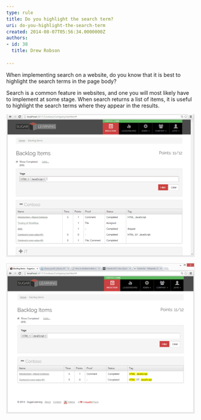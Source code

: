 ```yaml
---
type: rule
title: Do you highlight the search term?
uri: do-you-highlight-the-search-term
created: 2014-08-07T05:56:34.0000000Z
authors:
- id: 38
  title: Drew Robson

---
```


When implementing search on a website, do you know that it is best to highlight the search terms in the page body?
 
Search is a common feature in websites, and one you will most likely have to implement at some stage. When search returns a list of items, it is useful to highlight the search terms where they appear in the results.



![ Search for items with these tags](2014-08-07_15-48-11-before-compressor.png)



![ Search results have their relevant tags highlighted](2014-08-07_15-47-15-after-compressor.png)
